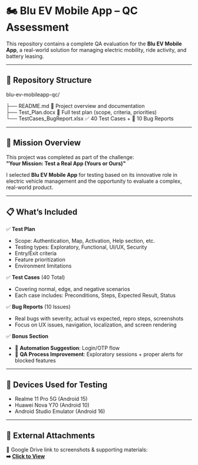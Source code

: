# 🏍️ Blu EV Mobile App – QC Assessment

This repository contains a complete QA evaluation for the **Blu EV Mobile App**, a real-world solution for managing electric mobility, ride activity, and battery leasing.

---

## 📁 Repository Structure
blu-ev-mobileapp-qc/

├── README.md                   📘 Project overview and documentation  
├── Test_Plan.docx              🧪 Full test plan (scope, criteria, priorities)    
└── TestCases_BugReport.xlsx    ✅ 40 Test Cases + 🐞 10 Bug Reports 


---

## 🎯 Mission Overview

This project was completed as part of the challenge:  
**"Your Mission: Test a Real App (Yours or Ours)"**

I selected **Blu EV Mobile App** for testing based on its innovative role in electric vehicle management and the opportunity to evaluate a complex, real-world product.

---

## 📋 What’s Included

✅ **Test Plan**  
- Scope: Authentication, Map, Activation, Help section, etc.  
- Testing types: Exploratory, Functional, UI/UX, Security  
- Entry/Exit criteria  
- Feature prioritization  
- Environment limitations

✅ **Test Cases** (40 Total)  
- Covering normal, edge, and negative scenarios  
- Each case includes: Preconditions, Steps, Expected Result, Status

✅ **Bug Reports** (10 Issues)  
- Real bugs with severity, actual vs expected, repro steps, screenshots  
- Focus on UX issues, navigation, localization, and screen rendering

✅ **Bonus Section**  
- 🔁 **Automation Suggestion**: Login/OTP flow  
- 🚀 **QA Process Improvement**: Exploratory sessions + proper alerts for blocked features

---

## 📱 Devices Used for Testing

- Realme 11 Pro 5G (Android 15)
- Huawei Nova Y70 (Android 10)
- Android Studio Emulator (Android 16)

---

## 📎 External Attachments

📂 Google Drive link to screenshots & supporting materials:  
**➡️ [Click to View]([https://your-google-drive-link.com](https://drive.google.com/drive/folders/1kw_5jjAmd0-xnutaGOT9GlmxU1Babvk6?usp=sharing))**




